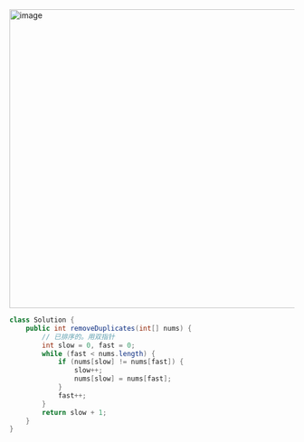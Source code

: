 <img width="529" alt="image" src="https://github.com/kkkkevx/DSA2/assets/108632304/1d78d1e6-be69-49a7-ad1b-1e14300f333f">


```java
class Solution {
    public int removeDuplicates(int[] nums) {
        // 已排序的。用双指针
        int slow = 0, fast = 0;
        while (fast < nums.length) {
            if (nums[slow] != nums[fast]) {
                slow++;
                nums[slow] = nums[fast];
            }
            fast++;
        }
        return slow + 1;
    }
}
```
